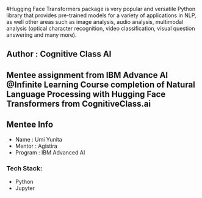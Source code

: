 #Hugging Face Transformers package is very popular and versatile Python library that provides pre-trained models for a variety of applications in NLP, 
as well other areas such as image analysis, audio analysis, multimodal analysis (optical character recognition, video classification, visual question answering and many more).

## Author  : Cognitive Class AI

## Mentee assignment from IBM Advance AI @Infinite Learning Course completion of Natural Language Processing with Hugging Face Transformers from CognitiveClass.ai

## Mentee Info
- Name      : Umi Yunita
- Mentor    : Agistira
- Program   : IBM Advanced AI 
### Tech Stack:
- Python
- Jupyter
